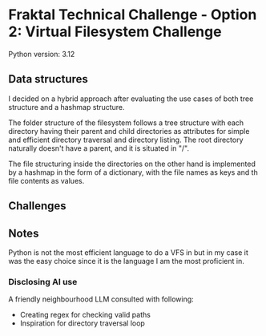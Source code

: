 # Fraktal Technical Challenge - Option 2: Virtual Filesystem Challenge
Python version: 3.12

## Data structures
I decided on a hybrid approach after evaluating the use cases of both tree structure and a hashmap structure. 

The folder structure of the filesystem follows a tree structure with each directory having their parent and child directories
as attributes for simple and efficient directory traversal and directory listing. The root directory naturally doesn't have
a parent, and it is situated in "/".

The file structuring inside the directories on the other hand is implemented by a hashmap in the form of a dictionary,
with the file names as keys and th file contents as values.

## Challenges

## Notes
Python is not the most efficient language to do a VFS in
but in my case it was the easy choice since it is the language I am the most proficient in.

### Disclosing AI use
A friendly neighbourhood LLM consulted with following:
- Creating regex for checking valid paths
- Inspiration for directory traversal loop